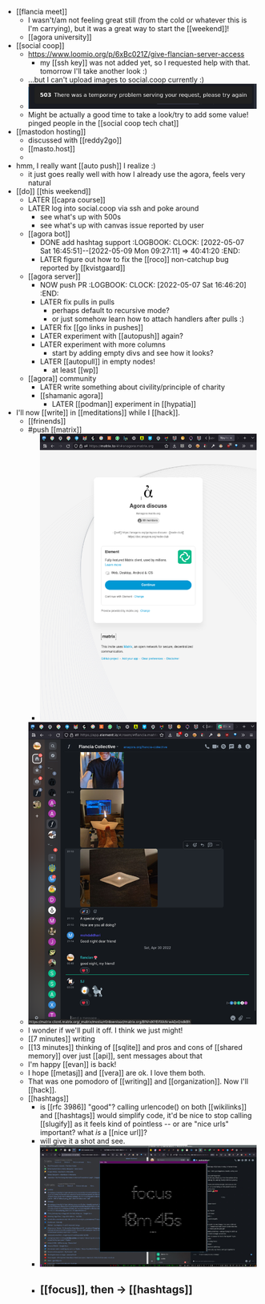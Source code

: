 - [[flancia meet]]
	- I wasn't/am not feeling great still (from the cold or whatever this is I'm carrying), but it was a great way to start the [[weekend]]!
	- [[agora university]]
- [[social coop]]
	- https://www.loomio.org/p/6xBc021Z/give-flancian-server-access
		- my [[ssh key]] was not added yet, so I requested help with that. tomorrow I'll take another look :)
	- ...but I can't upload images to social.coop currently :)
	- ![image.png](../assets/image_1651934011588_0.png)
	- Might be actually a good time to take a look/try to add some value! pinged people in the [[social coop tech chat]]
- [[mastodon hosting]]
	- discussed with [[reddy2go]]
	- [[masto.host]]
	-
- hmm, I really want [[auto push]] I realize :)
	- it just goes really well with how I already use the agora, feels very natural
- [[do]] [[this weekend]]
	- LATER [[capra course]]
	- LATER log into social.coop via ssh and poke around
		- see what's up with 500s
		- see what's up with canvas issue reported by user
	- [[agora bot]]
		- DONE add hashtag support
		  :LOGBOOK:
		  CLOCK: [2022-05-07 Sat 16:45:51]--[2022-05-09 Mon 09:27:11] =>  40:41:20
		  :END:
		- LATER figure out how to fix the [[roco]] non-catchup bug reported by [[kvistgaard]]
	- [[agora server]]
		- NOW push PR
		  :LOGBOOK:
		  CLOCK: [2022-05-07 Sat 16:46:20]
		  :END:
		- LATER fix pulls in pulls
			- perhaps default to recursive mode?
			- or just somehow learn how to attach handlers after pulls :)
		- LATER fix [[go links in pushes]]
		- LATER experiment with [[autopush]] again?
		- LATER experiment with more columns
			- start by adding empty divs and see how it looks?
		- LATER [[autopull]] in empty nodes!
			- at least [[wp]]
	- [[agora]] community
		- LATER write something about civility/principle of charity
		- [[shamanic agora]]
			- LATER [[podman]] experiment in [[hypatia]]
- I'll now [[write]] in [[meditations]] while I [[hack]].
	- [[frinends]]
	- #push [[matrix]]
		- ![image.png](../assets/image_1651937923418_0.png)
	- ![image.png](../assets/image_1651938029677_0.png)
	- I wonder if we'll pull it off. I think we just might!
	- [[7 minutes]] writing
	- [[13 minutes]] thinking of [[sqlite]] and pros and cons of [[shared memory]] over just [[api]], sent messages about that
	- I'm happy [[evan]] is back!
	- I hope [[metasj]] and [[vera]] are ok. I love them both.
	- That was one pomodoro of [[writing]] and [[organization]]. Now I'll [[hack]].
	- [[hashtags]]
		- is [[rfc 3986]] "good"? calling urlencode() on both [[wikilinks]] and [[hashtags]] would simplify code, it'd be nice to stop calling [[slugify]] as it feels kind of pointless -- or are "nice urls" important? what *is* a [[nice url]]?
		- will give it a shot and see.
		- ![image.png](../assets/image_1651941677533_0.png)
		- [[focus]], then -> [[hashtags]]
			-